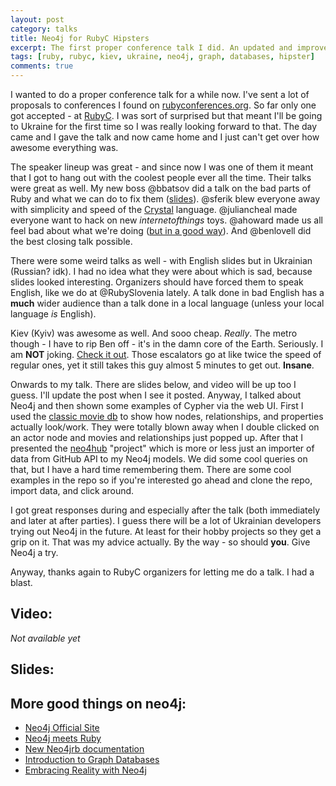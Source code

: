 ```yaml
---
layout: post
category: talks
title: Neo4j for RubyC Hipsters
excerpt: The first proper conference talk I did. An updated and improved version of the other Neo4j hipster talk. And some words on RubyC and Kiev.
tags: [ruby, rubyc, kiev, ukraine, neo4j, graph, databases, hipster]
comments: true
---
```


I wanted to do a proper conference talk for a while now. I've sent a lot of proposals to conferences I found on [rubyconferences.org](http://rubyconferences.org/).  So far only one got accepted - at [RubyC](http://rubyc.eu/). I was sort of surprised but that meant I'll be going to Ukraine for the first time so I was really looking forward to that. The day came and I gave the talk and now came home and I just can't get over how awesome everything was.

The speaker lineup was great - and since now I was one of them it meant that I got to hang out with the coolest people ever all the time. Their talks were great as well.  My new boss @bbatsov did a talk on the bad parts of Ruby and what we can do to fix them ([slides](https://speakerdeck.com/bbatsov/ruby-the-bad-parts)). @sferik blew everyone away with simplicity and speed of the [Crystal](http://crystal-lang.org/) language. @juliancheal made everyone want to hack on new *internetofthings* toys. @ahoward made us all feel bad about what we're doing ([but in a good way](https://www.evernote.com/shard/s76/sh/98d3827c-6f66-4886-97cc-70ff242f3c78/509d124a169a7c33)). And @benlovell did the best closing talk possible.

There were some weird talks as well - with English slides but in Ukrainian (Russian? idk). I had no idea what they were about which is sad, because slides looked interesting. Organizers should have forced them to speak English, like we do at @RubySlovenia lately. A talk done in bad English has a **much** wider audience than a talk done in a local language (unless your local language *is* English).

Kiev (Kyiv) was awesome as well. And sooo cheap. *Really*. The metro though - I have to rip Ben off - it's in the damn core of the Earth. Seriously. I am **NOT** joking. [Check it out](https://www.youtube.com/watch?v=BabVvt0AC7M). Those escalators go at like twice the speed of regular ones, yet it still takes this guy almost 5 minutes to get out. **Insane**.

Onwards to my talk. There are slides below, and video will be up too I guess. I'll update the post when I see it posted. Anyway, I talked about Neo4j and then shown some examples of Cypher via the web UI. First I used the [classic movie db](http://neo4j.com/developer/example-data/) to show how nodes, relationships, and properties actually look/work. They were totally blown away when I double clicked on an actor node and movies and relationships just popped up. After that I presented the [neo4hub](https://github.com/mrfoto/neo4hub) "project" which is more or less just an importer of data from GitHub API to my Neo4j models. We did some cool queries on that, but I have a hard time remembering them. There are some cool examples in the repo so if you're interested go ahead and clone the repo, import data, and click around.

I got great responses during and especially after the talk (both immediately and later at after parties). I guess there will be a lot of Ukrainian developers trying out Neo4j in the future. At least for their hobby projects so they get a grip on it. That was my advice actually. By the way - so should **you**. Give Neo4j a try.

Anyway, thanks again to RubyC organizers for letting me do a talk. I had a blast.

## Video:

*Not available yet*

## Slides:

<script async class="speakerdeck-embed" data-id="8e1e9e584f674c7887e42477aea1018d" src="//speakerdeck.com/assets/embed.js"></script>

## More good things on neo4j:

- [Neo4j Official Site](http://neo4j.com/)
- [Neo4j meets Ruby](http://www.neo4j-ruby.org/)
- [New Neo4jrb documentation](http://neo4jrb.readthedocs.org/en/latest/)
- [Introduction to Graph Databases](https://www.airpair.com/neo4j/introduction-graph-databases)
- [Embracing Reality with Neo4j](http://nosqlasia.org/blog/embracing-reality-with-neo4j)
